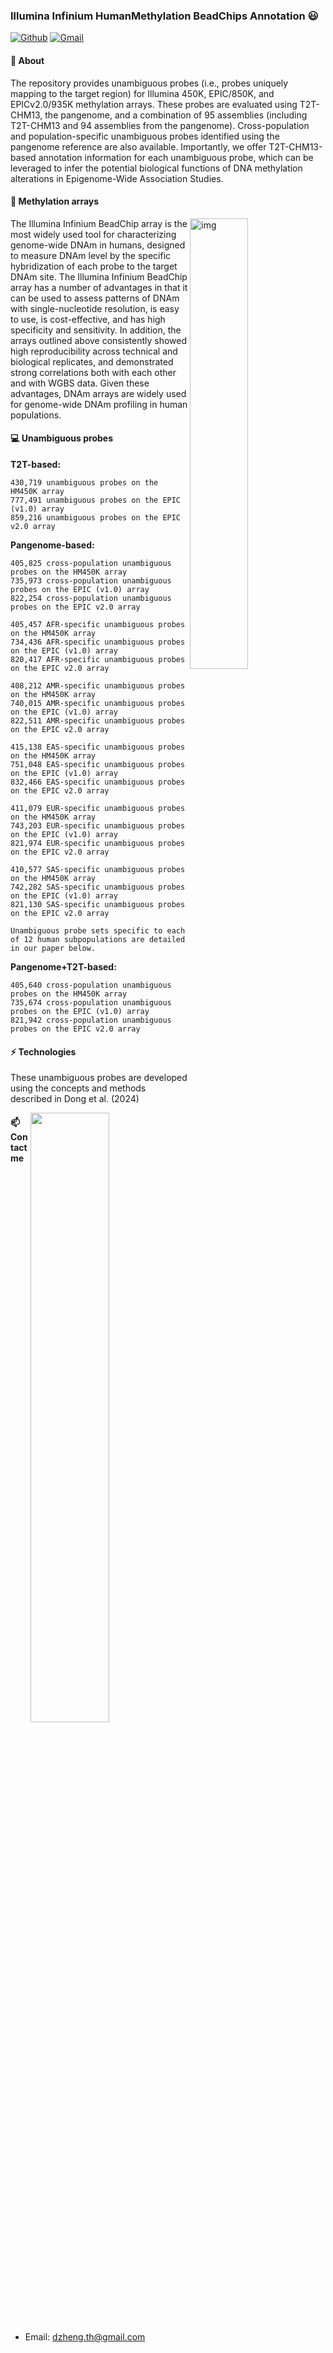 ### Illumina Infinium HumanMethylation BeadChips Annotation 😃
[![Github](https://img.shields.io/badge/-Github-000?style=flat&logo=Github&logoColor=white)](https://github.com/FernandoRoldan93)
[![Gmail](https://img.shields.io/badge/-Gmail-c14438?style=flat&logo=Gmail&logoColor=white)](mailto:Fernando.Roldan.Zafra@gmail.com)
#### 🧐 About
The repository provides unambiguous probes (i.e., probes uniquely mapping to the target region) for Illumina 450K, EPIC/850K, and EPICv2.0/935K methylation arrays. These probes are evaluated using T2T-CHM13, the pangenome, and a combination of 95 assemblies (including T2T-CHM13 and 94 assemblies from the pangenome). Cross-population and population-specific unambiguous probes identified using the pangenome reference are also available. Importantly, we offer T2T-CHM13-based annotation information for each unambiguous probe, which can be leveraged to infer the potential biological functions of DNA methylation alterations in Epigenome-Wide Association Studies.

#### 👯 Methylation arrays
<img align="right" alt="img" src="https://github.com/user-attachments/assets/47086cb5-d0e1-4373-9860-ff071b614526" width="43%" height="auto" />
The Illumina Infinium BeadChip array is the most widely used tool for characterizing genome-wide DNAm in humans, designed to measure DNAm level by the specific hybridization of each probe to the target DNAm site. The Illumina Infinium BeadChip array has a number of advantages in that it can be used
to assess patterns of DNAm with single-nucleotide resolution, is easy to use, is cost-effective,
and has high specificity and sensitivity. In addition, the arrays outlined above consistently
showed high reproducibility across technical and biological replicates, and demonstrated strong
correlations both with each other and with WGBS data. Given these advantages, DNAm arrays are widely used for genome-wide DNAm profiling in human
populations.

#### :computer: Unambiguous probes
<b>T2T-based:</b>

    430,719 unambiguous probes on the HM450K array
    777,491 unambiguous probes on the EPIC (v1.0) array
    859,216 unambiguous probes on the EPIC v2.0 array

<b>Pangenome-based:</b>

    405,825 cross-population unambiguous probes on the HM450K array
    735,973 cross-population unambiguous probes on the EPIC (v1.0) array
    822,254 cross-population unambiguous probes on the EPIC v2.0 array

    405,457 AFR-specific unambiguous probes on the HM450K array
    734,436 AFR-specific unambiguous probes on the EPIC (v1.0) array
    820,417 AFR-specific unambiguous probes on the EPIC v2.0 array    

    408,212 AMR-specific unambiguous probes on the HM450K array
    740,015 AMR-specific unambiguous probes on the EPIC (v1.0) array
    822,511 AMR-specific unambiguous probes on the EPIC v2.0 array    

    415,138 EAS-specific unambiguous probes on the HM450K array
    751,048 EAS-specific unambiguous probes on the EPIC (v1.0) array
    832,466 EAS-specific unambiguous probes on the EPIC v2.0 array    

    411,079 EUR-specific unambiguous probes on the HM450K array
    743,203 EUR-specific unambiguous probes on the EPIC (v1.0) array
    821,974 EUR-specific unambiguous probes on the EPIC v2.0 array  

    410,577 SAS-specific unambiguous probes on the HM450K array
    742,282 SAS-specific unambiguous probes on the EPIC (v1.0) array
    821,130 SAS-specific unambiguous probes on the EPIC v2.0 array  
    
    Unambiguous probe sets specific to each of 12 human subpopulations are detailed in our paper below.

<b>Pangenome+T2T-based:</b>
    
    405,640 cross-population unambiguous probes on the HM450K array
    735,674 cross-population unambiguous probes on the EPIC (v1.0) array
    821,942 cross-population unambiguous probes on the EPIC v2.0 array

#### ⚡ Technologies
These unambiguous probes are developed using the concepts and methods described in Dong et al. (2024)

<p>
	<img width="50%" align="right" src="https://github-readme-stats.vercel.app/api?username=functionalepigenomics&show_icons=true&hide_border=true" />

#### 📫 Contact me
- Email: dzheng.th@gmail.com

